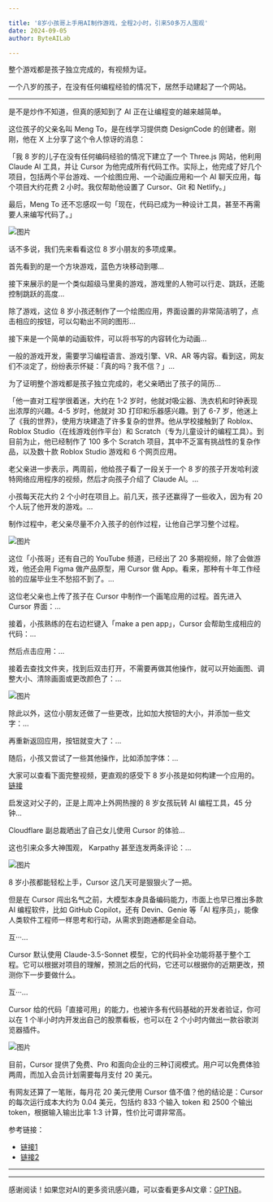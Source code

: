 ```yaml
---

title: '8岁小孩哥上手用AI制作游戏，全程2小时，引来50多万人围观'
date: 2024-09-05
author: ByteAILab

---
```


整个游戏都是孩子独立完成的，有视频为证。

一个八岁的孩子，在没有任何编程经验的情况下，居然手动建起了一个网站。

---


是不是炒作不知道，但真的感知到了 AI 正在让编程变的越来越简单。

这位孩子的父亲名叫 Meng To，是在线学习提供商 DesignCode 的创建者。刚刚，他在 X 上分享了这个令人惊讶的消息：

「我 8 岁的儿子在没有任何编码经验的情况下建立了一个 Three.js 网站，他利用 Claude AI 工具，并让 Cursor 为他完成所有代码工作。实际上，他完成了好几个项目，包括两个平台游戏、一个绘图应用、一个动画应用和一个 AI 聊天应用，每个项目大约花费 2 小时。我仅帮助他设置了 Cursor、Git 和 Netlify。」

最后，Meng To 还不忘感叹一句「现在，代码已成为一种设计工具，甚至不再需要人来编写代码了。」

![图片](https://mmbiz.qpic.cn/sz_mmbiz_png/KmXPKA19gWicM3ZPpjZ39iaLqDXVqVBrKbZmBXibcBecnPJt5eB25ZCujAJZ5d0JFn5IcVZwAcKP5BsLh2IEjCmibQ/640?wx_fmt=png&from=appmsg)

话不多说，我们先来看看这位 8 岁小朋友的多项成果。

首先看到的是一个方块游戏，蓝色方块移动到哪...

接下来展示的是一个类似超级马里奥的游戏，游戏里的人物可以行走、跳跃，还能控制跳跃的高度...

除了游戏，这位 8 岁小孩还制作了一个绘图应用，界面设置的非常简洁明了，点击相应的按钮，可以勾勒出不同的图形...

接下来是一个简单的动画软件，可以将书写的内容转化为动画...

一般的游戏开发，需要学习编程语言、游戏引擎、VR、AR 等内容。看到这，网友们不淡定了，纷纷表示怀疑：「真的吗？我不信？」...

为了证明整个游戏都是孩子独立完成的，老父亲晒出了孩子的简历...

「他一直对工程学很着迷，大约在 1-2 岁时，他就对吸尘器、洗衣机和时钟表现出浓厚的兴趣。4-5 岁时，他就对 3D 打印和乐器感兴趣。到了 6-7 岁，他迷上了《我的世界》，使用方块建造了许多复杂的世界。他从学校接触到了 Roblox、Roblox Studio（在线游戏创作平台）和 Scratch（专为儿童设计的编程工具）。到目前为止，他已经制作了 100 多个 Scratch 项目，其中不乏富有挑战性的复杂作品，以及数十款 Roblox Studio 游戏和 6 个网页应用。

老父亲进一步表示，两周前，他给孩子看了一段关于一个 8 岁的孩子开发哈利波特网络应用程序的视频，然后才向孩子介绍了 Claude AI。...

小孩每天花大约 2 个小时在项目上。前几天，孩子还赢得了一些收入，因为有 20 个人玩了他开发的游戏。...

制作过程中，老父亲尽量不介入孩子的创作过程，让他自己学习整个过程。

![图片](https://mmbiz.qpic.cn/sz_mmbiz_png/KmXPKA19gWicM3ZPpjZ39iaLqDXVqVBrKbLd0pdLmQnHL87DOuy9DZ2bqu2wgS3j8A4B8uLhZvDUYRyicMjXib847g/640?wx_fmt=png&from=appmsg)

这位「小孩哥」还有自己的 YouTube 频道，已经出了 20 多期视频，除了会做游戏，他还会用 Figma 做产品原型，用 Cursor 做 App。看来，那种有十年工作经验的应届毕业生不愁招不到了。...

这位老父亲也上传了孩子在 Cursor 中制作一个画笔应用的过程。首先进入 Cursor 界面：...

接着，小孩熟练的在右边栏键入「make a pen app」，Cursor 会帮助生成相应的代码：...

然后点击应用：...

接着去查找文件夹，找到后双击打开，不需要再做其他操作，就可以开始画图、调整大小、清除画面或更改颜色了：...

![图片](https://mmbiz.qpic.cn/sz_mmbiz_png/KmXPKA19gWicM3ZPpjZ39iaLqDXVqVBrKbvumplPStsNDnI94icILUXJnSeEKLRKUBIfhzXiaAjkbFQwFrIlrz5mmQ/640?wx_fmt=png&from=appmsg)

除此以外，这位小朋友还做了一些更改，比如加大按钮的大小，并添加一些文字：...

再重新返回应用，按钮就变大了：...

随后，小孩又尝试了一些其他操作，比如添加字体：...

大家可以查看下面完整视频，更直观的感受下 8 岁小孩是如何构建一个应用的。[链接](https://www.youtube.com/watch?v=4WwprdIOJl4)

启发这对父子的，正是上周冲上外网热搜的 8 岁女孩玩转 AI 编程工具，45 分钟...

Cloudflare 副总裁晒出了自己女儿使用 Cursor 的体验...

这也引来众多大神围观， Karpathy 甚至连发两条评论：...

![图片](https://mmbiz.qpic.cn/sz_mmbiz_png/KmXPKA19gWicM3ZPpjZ39iaLqDXVqVBrKbIsOW7skgGBEWYvB4VAhPJ9icibUnQcEBOIVHftlyO2KyJicGTH5ngHPwQ/640?wx_fmt=png&from=appmsg)

8 岁小孩都能轻松上手，Cursor 这几天可是狠狠火了一把。

但是在 Cursor 闯出名气之前，大模型本身具备编码能力，市面上也早已推出多款 AI 编程软件，比如 GitHub Copilot，还有 Devin、Genie 等「AI 程序员」，能像人类软件工程师一样思考和行动，从需求到跑通都是全自动。

互···...

Cursor 默认使用 Claude-3.5-Sonnet 模型，它的代码补全功能将基于整个工程。它可以根据对项目的理解，预测之后的代码，它还可以根据你的近期更改，预测你下一步要做什么。

互···...

Cursor 给的代码「直接可用」的能力，也被许多有代码基础的开发者验证，你可以在 1 个半小时内开发出自己的股票看板，也可以在 2 个小时内做出一款谷歌浏览器插件。

![图片](https://mmbiz.qpic.cn/sz_mmbiz_png/KmXPKA19gWicM3ZPpjZ39iaLqDXVqVBrKbaDwquldDVJejIexjkUENfZ23zI3dYGiaTy7LNYdeefjUoLvNXYhd62g/640?wx_fmt=png&from=appmsg)

目前，Cursor 提供了免费、Pro 和面向企业的三种订阅模式。用户可以免费体验两周，而加入会员计划需要每月支付 20 美元。

有网友还算了一笔账，每月花 20 美元使用 Cursor 值不值？他的结论是：Cursor 的每次运行成本大约为 0.04 美元，包括约 833 个输入 token 和 2500 个输出 token，根据输入输出比率 1:3 计算，性价比可谓非常高。

参考链接：
- [链接1](https://www.youtube.com/watch?v=4WwprdIOJl4)
- [链接2](https://x.com/MengTo/status/1830122851028123911) 

---
---
感谢阅读！如果您对AI的更多资讯感兴趣，可以查看更多AI文章：[GPTNB](https://gptnb.com)。